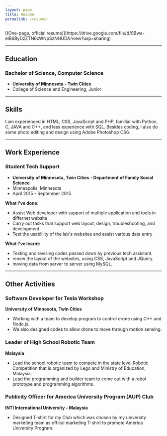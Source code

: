 ```yaml
---
layout: page
title: Resume
permalink: /resume/
---
```


<div markdown="1"> [(One-page, official resume)](https://drive.google.com/file/d/0Bwa-elB6ByDzZTN6cWNpSzNHUDA/view?usp=sharing)
</div>

------------

## Education

### Bachelor of Science, Computer Science
* **University of Minnesota - Twin Cities**
* College of Science and Engineering, Junior

------------

## Skills  

I am experienced in HTML, CSS, JavaScript and PHP, familiar with Python, C, JAVA and C++, and less experience with SQL.
Besides coding, I also do some photo editing and design using Adobe Photoshop CS6.

------------

## Work Experience    


### Student Tech Support

* **University of Minnesota, Twin Cities - Department of Family Social Science**
* Minneapolis, Minnesota
* April 2015 - September 2015

**What I've done:**

* Assist Web developer with support of multiple application and tools in differnet website
* Carry out tasks that support web layout, design, troubleshooting, and development
* Test the usablility of the lab's websites and assist various data entry

**What I've learnt:**

* Testing and revising codes passed down by previous tech assistant.
* renew the layout of the websites, using CSS, JavaScript and JQuery.
* moving data from server to server using MySQL.

-------------

## Other Activities

### Software Developer for Tesla Workshop
**University of Minnesota, Twin Cities**

* Working with a team to develop program to control drone using C++ and Node.js.
* We also designed codes to allow drone to move through motion sensing.   

### Leader of High School Robotic Team
**Malaysia**

* Lead the school robotic team to compete in the state level Robotic Competition that is organized by Lego and Ministry of Education, Malaysia.
* Lead the programming and builder team to come out with a robot prototype and programming algorithms.

### Publicity Officer for America University Program (AUP) Club
**INTI International University - Malaysia**

* Designed T-shirt for my Club which was chosen by my university marketing team as offical marketing T-shirt to promote America University Program.

